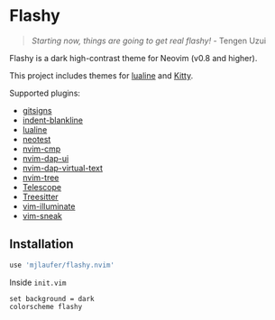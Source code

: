 # Flashy

> _Starting now, things are going to get real flashy!_ - Tengen Uzui

Flashy is a dark high-contrast theme for Neovim (v0.8 and higher).

This project includes themes for [lualine](https://github.com/nvim-lualine/lualine.nvim) and [Kitty](https://sw.kovidgoyal.net/kitty/).

Supported plugins:

-   [gitsigns](https://github.com/lewis6991/gitsigns.nvim)
-   [indent-blankline](https://github.com/lukas-reineke/indent-blankline.nvim)
-   [lualine](https://github.com/nvim-lualine/lualine.nvim)
-   [neotest](https://github.com/nvim-neotest/neotest)
-   [nvim-cmp](https://github.com/hrsh7th/nvim-cmp)
-   [nvim-dap-ui](https://github.com/rcarriga/nvim-dap-ui)
-   [nvim-dap-virtual-text](https://github.com/theHamsta/nvim-dap-virtual-text)
-   [nvim-tree](https://github.com/kyazdani42/nvim-tree.lua)
-   [Telescope](https://github.com/nvim-telescope/telescope.nvim)
-   [Treesitter](https://github.com/nvim-treesitter/nvim-treesitter)
-   [vim-illuminate](https://github.com/RRethy/vim-illuminate)
-   [vim-sneak](https://github.com/justinmk/vim-sneak)

## Installation

```lua
use 'mjlaufer/flashy.nvim'
```

Inside `init.vim`

```vim
set background = dark
colorscheme flashy
```
